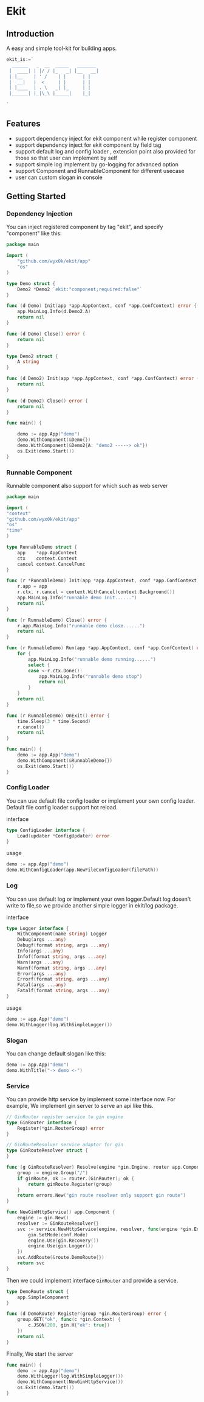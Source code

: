 # Ekit

## Introduction
A easy and simple tool-kit for building apps.
```go
ekit_is:=`
  ______   _  __  _____   _______ 
 |  ____| | |/ / |_   _| |__   __|
 | |__    | ' /    | |      | |   
 |  __|   |  <     | |      | |   
 | |____  | . \   _| |_     | |   
 |______| |_|\_\ |_____|    |_|   
                                                                 
`
```
## Features
- support dependency inject for ekit component while register component
- support dependency inject for ekit component by field tag
- support default log and config loader , extension point also provided for those so that user can implement by self
- support simple log implement by go-logging for advanced option
- support Component and RunnableComponent for different usecase
- user can custom slogan in console

## Getting Started
### Dependency Injection
You can inject registered component by tag "ekit", and specify "component" like this:
```go
package main

import (
	"github.com/wyx0k/ekit/app"
	"os"
)

type Demo struct {
	Demo2 *Demo2 `ekit:"component;required:false"`
}

func (d Demo) Init(app *app.AppContext, conf *app.ConfContext) error {
	app.MainLog.Info(d.Demo2.A)
	return nil
}

func (d Demo) Close() error {
	return nil
}

type Demo2 struct {
	A string
}

func (d Demo2) Init(app *app.AppContext, conf *app.ConfContext) error {
	return nil
}

func (d Demo2) Close() error {
	return nil
}

func main() {

	demo := app.App("demo")
	demo.WithComponent(&Demo{})
	demo.WithComponent(&Demo2{A: "demo2 -----> ok"})
	os.Exit(demo.Start())
}
```
### Runnable Component
Runnable component also support for which such as web server
```go
package main

import (
"context"
"github.com/wyx0k/ekit/app"
"os"
"time"
)

type RunnableDemo struct {
	app    *app.AppContext
	ctx    context.Context
	cancel context.CancelFunc
}

func (r *RunnableDemo) Init(app *app.AppContext, conf *app.ConfContext) error {
	r.app = app
	r.ctx, r.cancel = context.WithCancel(context.Background())
	app.MainLog.Info("runnable demo init......")
	return nil
}

func (r RunnableDemo) Close() error {
	r.app.MainLog.Info("runnable demo close......")
	return nil
}

func (r RunnableDemo) Run(app *app.AppContext, conf *app.ConfContext) error {
	for {
		app.MainLog.Info("runnable demo running......")
		select {
		case <-r.ctx.Done():
			app.MainLog.Info("runnable demo stop")
			return nil
		}
	}
	return nil
}

func (r RunnableDemo) OnExit() error {
	time.Sleep(3 * time.Second)
	r.cancel()
	return nil
}

func main() {
	demo := app.App("demo")
	demo.WithComponent(&RunnableDemo{})
	os.Exit(demo.Start())
}
```
### Config Loader
You can use default file config loader or implement your own config loader.
Default file config loader support hot reload.

interface
```go
type ConfigLoader interface {
	Load(updater *ConfigUpdater) error
}
```

usage
```go
demo := app.App("demo")
demo.WithConfigLoader(app.NewFileConfigLoader(filePath))
```

### Log
You can use default log or implement your own logger.Default log dosen't write to file,so we provide another simple logger in ekit/log package.

interface
```go
type Logger interface {
	WithComponent(name string) Logger
	Debug(args ...any)
	Debugf(format string, args ...any)
	Info(args ...any)
	Infof(format string, args ...any)
	Warn(args ...any)
	Warnf(format string, args ...any)
	Error(args ...any)
	Errorf(format string, args ...any)
	Fatal(args ...any)
	Fatalf(format string, args ...any)
}
```
usage
```go
demo := app.App("demo")
demo.WithLogger(log.WithSimpleLogger())
```

### Slogan
You can change default slogan like this:

```go
demo := app.App("demo")
demo.WithTitle("-> demo <-")
```

### Service
You can provide http service by implement some interface now.
For example, We implement gin server to serve an api like this.

```go
// GinRouter register service to gin engine
type GinRouter interface {
	Register(*gin.RouterGroup) error
}

// GinRouteResolver service adaptor for gin
type GinRouteResolver struct {
}

func (g GinRouteResolver) Resolve(engine *gin.Engine, router app.Component) error {
	group := engine.Group("/")
	if ginRoute, ok := router.(GinRouter); ok {
		return ginRoute.Register(group)
	}
	return errors.New("gin route resolver only support gin route")
}

func NewGinHttpService() app.Component {
	engine := gin.New()
	resolver := GinRouteResolver{}
	svc := service.NewHttpService(engine, resolver, func(engine *gin.Engine, conf *service.HttpServiceConf) {
		gin.SetMode(conf.Mode)
		engine.Use(gin.Recovery())
		engine.Use(gin.Logger())
	})
	svc.AddRoute(&route.DemoRoute{})
	return svc
}

```

Then we could implement interface `GinRouter` and provide a service.

```go
type DemoRoute struct {
	app.SimpleComponent
}

func (d DemoRoute) Register(group *gin.RouterGroup) error {
	group.GET("ok", func(c *gin.Context) {
		c.JSON(200, gin.H{"ok": true})
	})
	return nil
}

```

Finally, We start the server

```go
func main() {
    demo := app.App("demo")
    demo.WithLogger(log.WithSimpleLogger())
    demo.WithComponent(NewGinHttpService())
    os.Exit(demo.Start())
}
```
